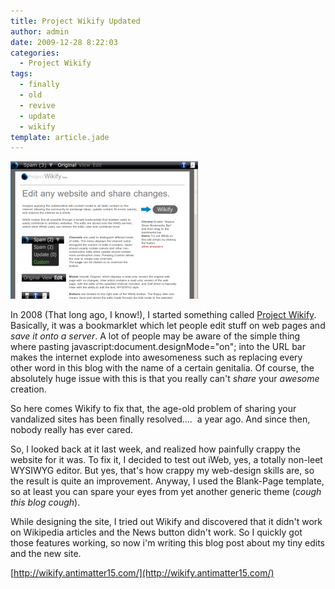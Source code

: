 ```yaml
---
title: Project Wikify Updated
author: admin
date: 2009-12-28 8:22:03
categories:
  - Project Wikify
tags: 
  - finally
  - old
  - revive
  - update
  - wikify
template: article.jade
---
```


[![](screenshot_056-300x220.png "Wikify Updated")](screenshot_056.png)

In 2008 (That long ago, I know!), I started something called [Project Wikify](http://wikify.antimatter15.com/). Basically, it was a bookmarklet which let people edit stuff on web pages and _save it onto a server_. A lot of people may be aware of the simple thing where pasting javascript:document.designMode="on"; into the URL bar makes the internet explode into awesomeness such as replacing every other word in this blog with the name of a certain genitalia. Of course, the absolutely huge issue with this is that you really can't _share_ your _awesome_ creation.

So here comes Wikify to fix that, the age-old problem of sharing your vandalized sites has been finally resolved....  a year ago. And since then, nobody really has ever cared.

So, I looked back at it last week, and realized how painfully crappy the website for it was. To fix it, I decided to test out iWeb, yes, a totally non-leet WYSIWYG editor. But yes, that's how crappy my web-design skills are, so the result is quite an improvement. Anyway, I used the Blank-Page template, so at least you can spare your eyes from yet another generic theme (*cough this blog cough*).

While designing the site, I tried out Wikify and discovered that it didn't work on Wikipedia articles and the News button didn't work. So I quickly got those features working, so now i'm writing this blog post about my tiny edits and the new site.

[http://wikify.antimatter15.com/](http://wikify.antimatter15.com/)
